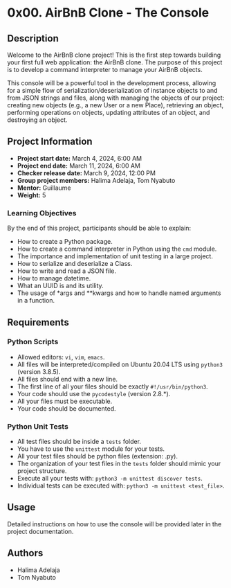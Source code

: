 # 0x00. AirBnB Clone - The Console

## Description

Welcome to the AirBnB clone project! This is the first step towards building your first full web application: the AirBnB clone. The purpose of this project is to develop a command interpreter to manage your AirBnB objects.

This console will be a powerful tool in the development process, allowing for a simple flow of serialization/deserialization of instance objects to and from JSON strings and files, along with managing the objects of our project: creating new objects (e.g., a new User or a new Place), retrieving an object, performing operations on objects, updating attributes of an object, and destroying an object.

## Project Information

- **Project start date:** March 4, 2024, 6:00 AM
- **Project end date:** March 11, 2024, 6:00 AM
- **Checker release date:** March 9, 2024, 12:00 PM
- **Group project members:** Halima Adelaja, Tom Nyabuto
- **Mentor:** Guillaume
- **Weight:** 5

### Learning Objectives

By the end of this project, participants should be able to explain:

- How to create a Python package.
- How to create a command interpreter in Python using the `cmd` module.
- The importance and implementation of unit testing in a large project.
- How to serialize and deserialize a Class.
- How to write and read a JSON file.
- How to manage datetime.
- What an UUID is and its utility.
- The usage of *args and **kwargs and how to handle named arguments in a function.

## Requirements

### Python Scripts

- Allowed editors: `vi`, `vim`, `emacs`.
- All files will be interpreted/compiled on Ubuntu 20.04 LTS using `python3` (version 3.8.5).
- All files should end with a new line.
- The first line of all your files should be exactly `#!/usr/bin/python3`.
- Your code should use the `pycodestyle` (version 2.8.*).
- All your files must be executable.
- Your code should be documented.

### Python Unit Tests

- All test files should be inside a `tests` folder.
- You have to use the `unittest` module for your tests.
- All your test files should be python files (extension: .py).
- The organization of your test files in the `tests` folder should mimic your project structure.
- Execute all your tests with: `python3 -m unittest discover tests`.
- Individual tests can be executed with: `python3 -m unittest <test_file>`.

## Usage

Detailed instructions on how to use the console will be provided later in the project documentation.

## Authors

- Halima Adelaja
- Tom Nyabuto

